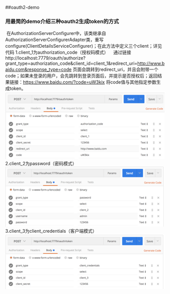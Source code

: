 ##oauth2-demo

### 用最简的demo介绍三种oauth2生成token的方式
  在AuthorizationServerConfigurer中，该类继承自AuthorizationServerConfigurerAdapter类，重写configure(ClientDetailsServiceConfigurer)；在此方法中定义三个client；详见代码
  1.client_1为authorization_code（授权码模式）
    通过链接 http://localhost:7779/oauth/authorize?grant_type=authorization_code&client_id=client_1&redirect_uri=http://www.baidu.com&response_type=code 页面会跳转到redirect_uri，并且会附带一个code；如果未登录的用户，会先跳转到登录页面后，并提示是否授权后；返回结果链接：https://www.baidu.com/?code=uW3kix 将code值与其他指定参数生成token。
     ![image](https://github.com/chenluxing/oauth2-demo/blob/master/src/main/resources/static/images/authorization_code.png)
  2.client_2为password（密码模式）
     ![image](https://github.com/chenluxing/oauth2-demo/blob/master/src/main/resources/static/images/password.png)
  3.client_3为client_credentials（客户端模式）
     ![image](https://github.com/chenluxing/oauth2-demo/blob/master/src/main/resources/static/images/client_credentials.png)